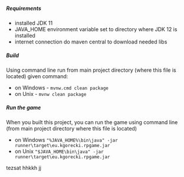 ##### Requirements
 * installed JDK 11
 * JAVA_HOME environment variable set to directory where JDK 12 is installed
 * internet connection do maven central to download needed libs
 
##### Build
Using command line run from main project directory (where this file is located) given command:
* on Windows - `mvnw.cmd clean package`
* on Unix - `mvnw clean package`

##### Run the game
When you built this project, you can run the game using command line (from main project directory where this file is located)<br>
* on Windows `"%JAVA_HOME%\bin\java" -jar runner\target\eu.kgorecki.rpgame.jar` 
* on Unix `"$JAVA_HOME\bin\java" -jar runner\target\eu.kgorecki.rpgame.jar`

tezsat
hhkkh
jj 
